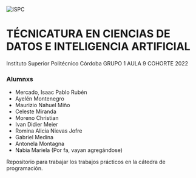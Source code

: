 ![ISPC](http://drive.google.com/uc?export=view&id=1WQ7jzUPaGrOdj6j1RrliZpUp2aXIZyQr)
# TÉCNICATURA EN CIENCIAS DE DATOS E INTELIGENCIA ARTIFICIAL
Instituto Superior Politécnico Córdoba
GRUPO 1 AULA 9 COHORTE 2022

### Alumnxs
- Mercado, Isaac Pablo Rubén
- Ayelén Montenegro
- Maurizio Nahuel Miño
- Celeste Miranda 
- Moreno Christian
- Ivan Didier Meier
- Romina Alicia Nievas Jofre
- Gabriel Medina
- Antonela Montagna
- Nabia Mariela
(Por fa, vayan agregándose)


Repositorio para trabajar los trabajos prácticos en la cátedra de programación.

